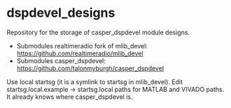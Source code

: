 # dspdevel_designs
Repository for the storage of casper_dspdevel module designs.
- Submodules realtimeradio fork of mlib_devel: https://github.com/realtimeradio/mlib_devel 
- Submodules casper_dspdevel: https://github.com/talonmyburgh/casper_dspdevel

Use local startsg (it is a symlink to startsg in mlib_devel).
Edit startsg.local.example -> startsg.local paths for MATLAB and VIVADO paths. It already knows where casper_dspdevel is.
